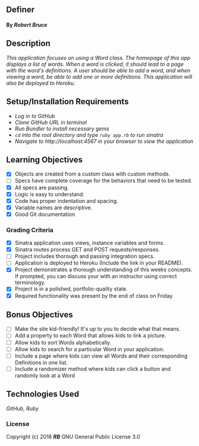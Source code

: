 ## **Definer**

#### By _**Robert Bruce**_

## Description

_This application focuses on using a Word class. The homepage of this app displays a list of words. When a word is clicked, it should lead to a page with the word's definitions. A user should be able to add a word, and when viewing a word, be able to add one or more definitions. This application will also be deployed to Heroku._

## Setup/Installation Requirements

* _Log in to GitHub_
* _Clone GitHub URL in terminal_
* _Run Bundler to install necessary gems_
* _```cd``` into the root directory and type ```ruby app.rb``` to run sinatra_
* _Navigate to http://localhost:4567 in your browser to view the application_


## Learning Objectives

- [x] Objects are created from a custom class with custom methods.
- [ ] Specs have complete coverage for the behaviors that need to be tested.
- [x] All specs are passing.
- [x] Logic is easy to understand.
- [x] Code has proper indentation and spacing.
- [x] Variable names are descriptive.
- [x] Good Git documentation

### Grading Criteria

- [x] Sinatra application uses views, instance variables and forms.
- [x] Sinatra routes process GET and POST requests/responses.
- [ ] Project includes thorough and passing integration specs.
- [ ] Application is deployed to Heroku (Include the link in your README).
- [x] Project demonstrates a thorough understanding of this weeks concepts. If prompted, you can discuss your with an instructor using correct terminology.
- [x] Project is in a polished, portfolio-quality state.
- [x] Required functionality was present by the end of class on Friday

## Bonus Objectives

- [ ] Make the site kid-friendly! It's up to you to decide what that means.
- [ ] Add a property to each Word that allows kids to link a picture.
- [ ] Allow kids to sort Words alphabetically.
- [ ] Allow kids to search for a particular Word in your application.
- [ ] Include a page where kids can view all Words and their corresponding Definitions in one list.
- [ ] Include a randomizer method where kids can click a button and randomly look at a Word

## Technologies Used
_GitHub, Ruby_

### License
Copyright (c) 2018 **_RB_** GNU General Public License 3.0
